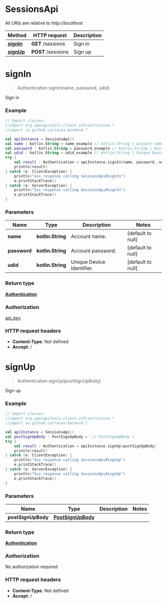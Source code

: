 # SessionsApi

All URIs are relative to *http://localhost*

Method | HTTP request | Description
------------- | ------------- | -------------
[**signIn**](SessionsApi.md#signIn) | **GET** /sessions | Sign in
[**signUp**](SessionsApi.md#signUp) | **POST** /sessions | Sign up


<a name="signIn"></a>
# **signIn**
> Authentication signIn(name, password, udid)

Sign in

### Example
```kotlin
// Import classes:
//import org.openapitools.client.infrastructure.*
//import io.github.cactacea.backend.*

val apiInstance = SessionsApi()
val name : kotlin.String = name_example // kotlin.String | Account name.
val password : kotlin.String = password_example // kotlin.String | Account password.
val udid : kotlin.String = udid_example // kotlin.String | Unique Device Identifier.
try {
    val result : Authentication = apiInstance.signIn(name, password, udid)
    println(result)
} catch (e: ClientException) {
    println("4xx response calling SessionsApi#signIn")
    e.printStackTrace()
} catch (e: ServerException) {
    println("5xx response calling SessionsApi#signIn")
    e.printStackTrace()
}
```

### Parameters

Name | Type | Description  | Notes
------------- | ------------- | ------------- | -------------
 **name** | **kotlin.String**| Account name. | [default to null]
 **password** | **kotlin.String**| Account password. | [default to null]
 **udid** | **kotlin.String**| Unique Device Identifier. | [default to null]

### Return type

[**Authentication**](Authentication.md)

### Authorization

[api_key](../README.md#api_key)

### HTTP request headers

 - **Content-Type**: Not defined
 - **Accept**: */*

<a name="signUp"></a>
# **signUp**
> Authentication signUp(postSignUpBody)

Sign up

### Example
```kotlin
// Import classes:
//import org.openapitools.client.infrastructure.*
//import io.github.cactacea.backend.*

val apiInstance = SessionsApi()
val postSignUpBody : PostSignUpBody =  // PostSignUpBody | 
try {
    val result : Authentication = apiInstance.signUp(postSignUpBody)
    println(result)
} catch (e: ClientException) {
    println("4xx response calling SessionsApi#signUp")
    e.printStackTrace()
} catch (e: ServerException) {
    println("5xx response calling SessionsApi#signUp")
    e.printStackTrace()
}
```

### Parameters

Name | Type | Description  | Notes
------------- | ------------- | ------------- | -------------
 **postSignUpBody** | [**PostSignUpBody**](PostSignUpBody.md)|  |

### Return type

[**Authentication**](Authentication.md)

### Authorization

No authorization required

### HTTP request headers

 - **Content-Type**: Not defined
 - **Accept**: */*

